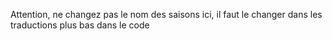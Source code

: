 <span style="text-color: #FF0000;">Attention, ne changez pas le nom des saisons ici, il faut le changer dans les traductions plus bas dans le code</span>
